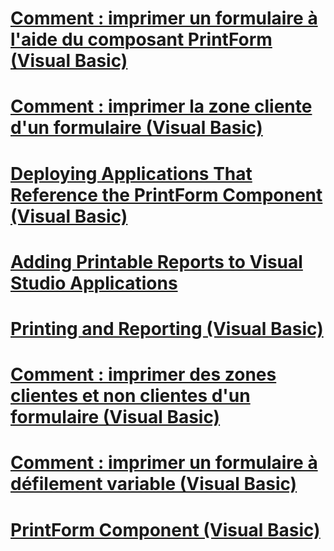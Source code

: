 # [Comment : imprimer un formulaire à l'aide du composant PrintForm (Visual Basic)](how-to-print-a-form-by-using-the-printform-component.md)
# [Comment : imprimer la zone cliente d'un formulaire (Visual Basic)](how-to-print-the-client-area-of-a-form.md)
# [Deploying Applications That Reference the PrintForm Component (Visual Basic)](deploying-applications-that-reference-the-printform-component.md)
# [Adding Printable Reports to Visual Studio Applications](adding-printable-reports-to-visual-studio-applications.md)
# [Printing and Reporting (Visual Basic)](printing-and-reporting.md)
# [Comment : imprimer des zones clientes et non clientes d'un formulaire (Visual Basic)](how-to-print-client-and-non-client-areas-of-a-form.md)
# [Comment : imprimer un formulaire à défilement variable (Visual Basic)](how-to-print-a-scrollable-form.md)
# [PrintForm Component (Visual Basic)](printform-component.md)

